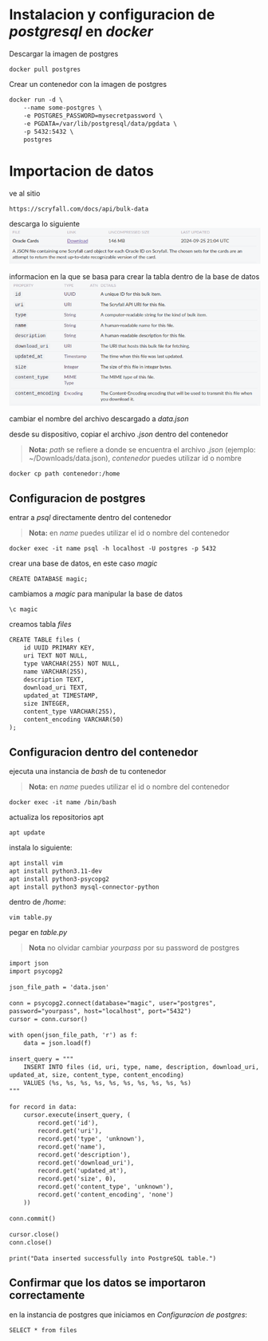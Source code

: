 # Instalacion y configuracion de *postgresql* en *docker*

Descargar la imagen de postgres
```
docker pull postgres
```

Crear un contenedor con la imagen de postgres
```
docker run -d \
	--name some-postgres \
	-e POSTGRES_PASSWORD=mysecretpassword \
	-e PGDATA=/var/lib/postgresql/data/pgdata \
	-p 5432:5432 \
	postgres
```

# Importacion de datos

ve al sitio
```
https://scryfall.com/docs/api/bulk-data
```

descarga lo siguiente
![File](/images/file.png)

informacion en la que se basa para crear la tabla dentro de la base de datos
![Info](/images/info.png)

cambiar el nombre del archivo descargado a *data.json*

desde su dispositivo, copiar el archivo *.json* dentro del contenedor
> **Nota:** *path* se refiere a donde se encuentra el archivo *.json* (ejemplo: ~/Downloads/data.json), *contenedor* puedes utilizar id o nombre
```
docker cp path contenedor:/home
```

## Configuracion de postgres

entrar a *psql* directamente dentro del contenedor
> **Nota:** en *name* puedes utilizar el id o nombre del contenedor
```
docker exec -it name psql -h localhost -U postgres -p 5432
```

crear una base de datos, en este caso *magic*
```
CREATE DATABASE magic;
```

cambiamos a *magic* para manipular la base de datos
```
\c magic
```

creamos tabla *files*
```
CREATE TABLE files (
    id UUID PRIMARY KEY,
    uri TEXT NOT NULL,
    type VARCHAR(255) NOT NULL,
    name VARCHAR(255),
    description TEXT,
    download_uri TEXT,
    updated_at TIMESTAMP,
    size INTEGER,
    content_type VARCHAR(255),
    content_encoding VARCHAR(50)
);
```

## Configuracion dentro del contenedor

ejecuta una instancia de *bash* de tu contenedor
> **Nota:** en *name* puedes utilizar el id o nombre del contenedor
```
docker exec -it name /bin/bash
```

actualiza los repositorios apt
```
apt update
```
instala lo siguiente:
```
apt install vim
apt install python3.11-dev
apt install python3-psycopg2
apt install python3 mysql-connector-python
```

dentro de */home*:
```
vim table.py
```

pegar en *table.py*
> **Nota** no olvidar cambiar *yourpass* por su password de postgres
```
import json
import psycopg2

json_file_path = 'data.json'

conn = psycopg2.connect(database="magic", user="postgres", password="yourpass", host="localhost", port="5432")
cursor = conn.cursor()

with open(json_file_path, 'r') as f:
    data = json.load(f)

insert_query = """
    INSERT INTO files (id, uri, type, name, description, download_uri, updated_at, size, content_type, content_encoding)
    VALUES (%s, %s, %s, %s, %s, %s, %s, %s, %s, %s)
"""

for record in data:
    cursor.execute(insert_query, (
        record.get('id'),
        record.get('uri'),
        record.get('type', 'unknown'),
        record.get('name'), 
        record.get('description'),
        record.get('download_uri'),
        record.get('updated_at'),
        record.get('size', 0),
        record.get('content_type', 'unknown'),
        record.get('content_encoding', 'none')
    ))

conn.commit()

cursor.close()
conn.close()

print("Data inserted successfully into PostgreSQL table.")

```

## Confirmar que los datos se importaron correctamente

en la instancia de postgres que iniciamos en *Configuracion de postgres*:
```
SELECT * from files
```

